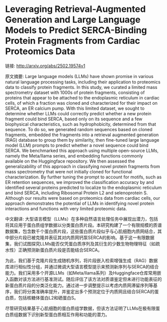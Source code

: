 # Leveraging Retrieval-Augmented Generation and Large Language Models to Predict SERCA-Binding Protein Fragments from Cardiac Proteomics Data

链接: http://arxiv.org/abs/2502.19574v1

原文摘要:
Large language models (LLMs) have shown promise in various natural language
processing tasks, including their application to proteomics data to classify
protein fragments. In this study, we curated a limited mass spectrometry
dataset with 1000s of protein fragments, consisting of proteins that appear to
be attached to the endoplasmic reticulum in cardiac cells, of which a fraction
was cloned and characterized for their impact on SERCA, an ER calcium pump.
With this limited dataset, we sought to determine whether LLMs could correctly
predict whether a new protein fragment could bind SERCA, based only on its
sequence and a few biophysical characteristics, such as hydrophobicity,
determined from that sequence. To do so, we generated random sequences based on
cloned fragments, embedded the fragments into a retrieval augmented generation
(RAG) database to group them by similarity, then fine-tuned large language
model (LLM) prompts to predict whether a novel sequence could bind SERCA. We
benchmarked this approach using multiple open-source LLMs, namely the
Meta/llama series, and embedding functions commonly available on the
Huggingface repository. We then assessed the generalizability of this approach
in classifying novel protein fragments from mass spectrometry that were not
initially cloned for functional characterization. By further tuning the prompt
to account for motifs, such as ER retention sequences, we improved the
classification accuracy by and identified several proteins predicted to
localize to the endoplasmic reticulum and bind SERCA, including Ribosomal
Protein L2 and selenoprotein S. Although our results were based on proteomics
data from cardiac cells, our approach demonstrates the potential of LLMs in
identifying novel protein interactions and functions with very limited
proteomic data.

中文翻译:
大型语言模型（LLMs）在多种自然语言处理任务中展现出潜力，包括将其应用于蛋白质组学数据以分类蛋白质片段。本研究构建了一个有限规模的质谱数据集，包含数千个蛋白质片段，这些蛋白质片段似乎与心肌细胞内质网结合，其中部分片段已被克隆并表征其对内质网钙泵SERCA的影响。基于这一有限数据集，我们试图探究LLMs能否仅凭蛋白质序列及其衍生的少数生物物理特征（如疏水性）正确预测新蛋白质片段是否能结合SERCA。

为此，我们基于克隆片段生成随机序列，将片段嵌入检索增强生成（RAG）数据库进行相似性分组，并通过微调大型语言模型提示来预测新序列与SERCA的结合能力。我们采用多个开源LLMs（如Meta/llama系列）及Huggingface仓库常用嵌入函数对该方法进行基准测试。随后评估了该方法对质谱鉴定但未进行功能表征的新蛋白质片段的分类泛化能力。通过进一步调整提示以考虑内质网滞留序列等基序，我们将分类准确率提升，并鉴定出多个预测定位于内质网且结合SERCA的蛋白质，包括核糖体蛋白L2和硒蛋白S。

尽管研究结果基于心肌细胞的蛋白质组学数据，但该方法证明了LLMs在极有限蛋白质组数据下识别新型蛋白质相互作用和功能的潜力。

